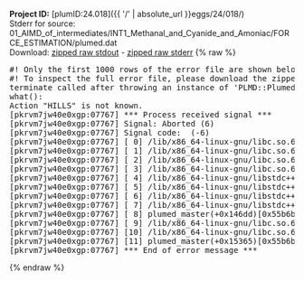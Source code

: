 **Project ID:** [plumID:24.018]({{ '/' | absolute_url }}eggs/24/018/)  
Stderr for source:  01_AIMD_of_intermediates/INT1_Methanal_and_Cyanide_and_Amoniac/FORCE_ESTIMATION/plumed.dat   
Download: [zipped raw stdout](plumed.dat.plumed_master.stdout.txt.zip) - [zipped raw stderr](plumed.dat.plumed_master.stderr.txt.zip) 
{% raw %}
<pre>
#! Only the first 1000 rows of the error file are shown below
#! To inspect the full error file, please download the zipped raw stderr file above
terminate called after throwing an instance of 'PLMD::Plumed::Exception'
what():
Action "HILLS" is not known.
[pkrvm7jw40e0xgp:07767] *** Process received signal ***
[pkrvm7jw40e0xgp:07767] Signal: Aborted (6)
[pkrvm7jw40e0xgp:07767] Signal code:  (-6)
[pkrvm7jw40e0xgp:07767] [ 0] /lib/x86_64-linux-gnu/libc.so.6(+0x45330)[0x7f62f9045330]
[pkrvm7jw40e0xgp:07767] [ 1] /lib/x86_64-linux-gnu/libc.so.6(pthread_kill+0x11c)[0x7f62f909eb2c]
[pkrvm7jw40e0xgp:07767] [ 2] /lib/x86_64-linux-gnu/libc.so.6(gsignal+0x1e)[0x7f62f904527e]
[pkrvm7jw40e0xgp:07767] [ 3] /lib/x86_64-linux-gnu/libc.so.6(abort+0xdf)[0x7f62f90288ff]
[pkrvm7jw40e0xgp:07767] [ 4] /lib/x86_64-linux-gnu/libstdc++.so.6(+0xa5ff5)[0x7f62f94a5ff5]
[pkrvm7jw40e0xgp:07767] [ 5] /lib/x86_64-linux-gnu/libstdc++.so.6(+0xbb0da)[0x7f62f94bb0da]
[pkrvm7jw40e0xgp:07767] [ 6] /lib/x86_64-linux-gnu/libstdc++.so.6(_ZSt10unexpectedv+0x0)[0x7f62f94a5a55]
[pkrvm7jw40e0xgp:07767] [ 7] /lib/x86_64-linux-gnu/libstdc++.so.6(+0xa5a6f)[0x7f62f94a5a6f]
[pkrvm7jw40e0xgp:07767] [ 8] plumed_master(+0x146dd)[0x55b6b4cf76dd]
[pkrvm7jw40e0xgp:07767] [ 9] /lib/x86_64-linux-gnu/libc.so.6(+0x2a1ca)[0x7f62f902a1ca]
[pkrvm7jw40e0xgp:07767] [10] /lib/x86_64-linux-gnu/libc.so.6(__libc_start_main+0x8b)[0x7f62f902a28b]
[pkrvm7jw40e0xgp:07767] [11] plumed_master(+0x15365)[0x55b6b4cf8365]
[pkrvm7jw40e0xgp:07767] *** End of error message ***
</pre>
{% endraw %}
